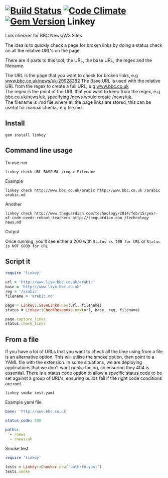 [![Build Status](https://travis-ci.org/DaveBlooman/linkey.png?branch=master)](https://travis-ci.org/DaveBlooman/linkey)  [![Code Climate](https://codeclimate.com/github/DaveBlooman/linkey/badges/gpa.svg)](https://codeclimate.com/github/DaveBlooman/linkey)  [![Gem Version](https://badge.fury.io/rb/linkey.svg)](http://badge.fury.io/rb/linkey)
Linkey
=====

Link checker for BBC News/WS Sites

The idea is to quickly check a page for broken links by doing a status check on all the relative URL's on the page.

There are 4 parts to this tool, the URL, the base URL, the regex and the filename.  

The URL is the page that you want to check for broken links, e.g www.bbc.co.uk/news/uk-29928282
The Base URL is used with the relative URL from the regex to create a full URL, e.g www.bbc.co.uk  
The regex is the point of the URL that you want to keep from the regex, e.g bbc.co.uk/news/uk, specifying /news would create /news/uk.  
The filename is .md file where all the page links are stored, this can be useful for manual checks, e.g file.md

## Install

```
gem install linkey
```

## Command line usage

To use run

```
linkey check URL BASEURL /regex Filename
```
Example

```
linkey check http://www.bbc.co.uk/arabic http://www.bbc.co.uk /arabic arabic.md
```
Another

```
linkey check http://www.theguardian.com/technology/2014/feb/15/year-of-code-needs-reboot-teachers http://theguardian.com /technology news.md
```
Output

Once running, you'll see either a 200 with
`Status is 200 for URL`
or
`Status is NOT GOOD for URL`

## Script it
```ruby
require 'linkey'

url = 'http://www.live.bbc.co.uk/arabic'
base = 'http://www.live.bbc.co.uk'
reg = '/arabic'
filename = 'arabic.md'

page = Linkey::SaveLinks.new(url, filename)
status = Linkey::CheckResponse.new(url, base, reg, filename)

page.capture_links
status.check_links
```
## From a file

If you have a lot of URLs that you want to check all the time using from a file is an alternative option.  This will utilise the smoke option, then point to a YAML file with the extension.  In some situations, we are deploying applications that we don't want public facing, so ensuring they 404 is essential.  There is a status code option to allow a specific status code to be set against a group of URL's, ensuring builds fail if the right code conditions are met.

```
linkey smoke test.yaml
```

Example yaml file
```yaml
base: 'http://www.bbc.co.uk'

status_code: 200

paths:
  - /news
  - /news/uk
```


Smoke test

```ruby
require 'linkey'

tests = Linkey::Checker.new("path/to.yaml")
tests.smoke
```
